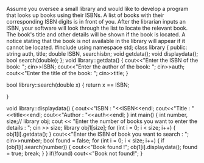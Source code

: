 Assume you oversee a small library and would like to develop a program that looks up books using their ISBNs. A list of books with their corresponding ISBN digits is in front of you. After the librarian inputs an ISBN, your software will look through the list to locate the relevant book.  The book's title and other details will be shown if the book is located. A notice stating that the book is not available in the library will appear if it cannot be located.
#include<iostream>
using namespace std;
class library
{
public:
    string auth, title;
    double ISBN, searchisbn;
    void getdata();
    void displaydata();
    bool search(double);
};
void library::getdata()
{
    cout<<"Enter the ISBN of the book: ";
    cin>>ISBN;
    cout<<"Enter the author of the book: ";
    cin>>auth;
    cout<<"Enter the title of the book: ";
    cin>>title;
}

bool library::search(double x)
{
    return x == ISBN;
    
}

void library::displaydata()
{
    cout<<"ISBN : "<<ISBN<<endl;
    cout<<"Title : "<<title<<endl;
    cout<<"Author : "<<auth<<endl;
}
int main()
{
    int number, size;// library obj;
    cout << "Enter the number of books you want to enter the details : ";
    cin >> size;
    library obj1[size];
    for (int i = 0; i < size; i++)
    {
        obj1[i].getdata();
    }
    cout<<"Enter the ISBN of book you want to search : ";
    cin>>number;
    bool found = false;
    for (int i = 0; i < size; i++)
    {
        if (obj1[i].search(number))
        {
            cout<<"Book found !";
            obj1[i].displaydata();
            found = true;
            break;
        }
    }
    if(!found)
        cout<<"Book not found!";
}
